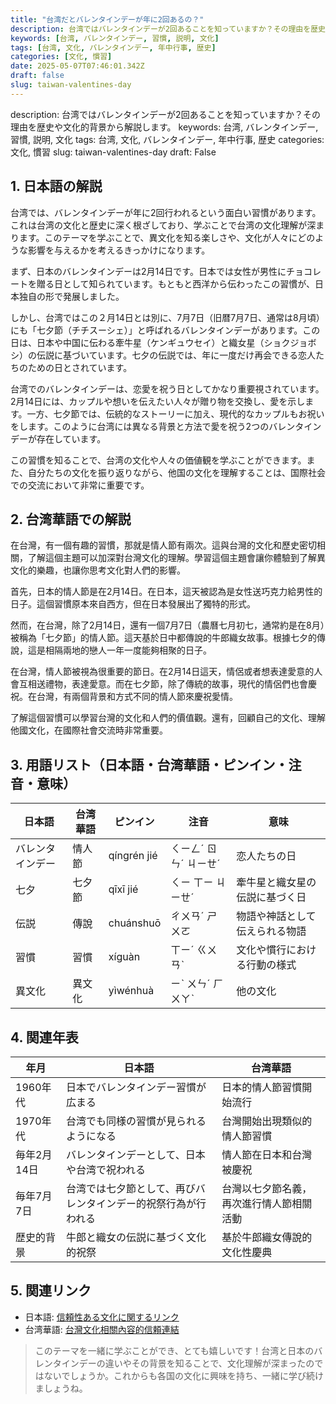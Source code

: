 ```yaml
---
title: "台湾だとバレンタインデーが年に2回あるの？"
description: 台湾ではバレンタインデーが2回あることを知っていますか？その理由を歴史や文化的背景から解説します。
keywords: [台湾, バレンタインデー, 習慣, 説明, 文化]
tags: [台湾, 文化, バレンタインデー, 年中行事, 歴史]
categories: [文化, 慣習]
date: 2025-05-07T07:46:01.342Z
draft: false
slug: taiwan-valentines-day
---
```


description: 台湾ではバレンタインデーが2回あることを知っていますか？その理由を歴史や文化的背景から解説します。
keywords: 台湾, バレンタインデー, 習慣, 説明, 文化
tags: 台湾, 文化, バレンタインデー, 年中行事, 歴史
categories: 文化, 慣習
slug: taiwan-valentines-day
draft: False

## 1. 日本語の解説

台湾では、バレンタインデーが年に2回行われるという面白い習慣があります。これは台湾の文化と歴史に深く根ざしており、学ぶことで台湾の文化理解が深まります。このテーマを学ぶことで、異文化を知る楽しさや、文化が人々にどのような影響を与えるかを考えるきっかけになります。

まず、日本のバレンタインデーは2月14日です。日本では女性が男性にチョコレートを贈る日として知られています。もともと西洋から伝わったこの習慣が、日本独自の形で発展しました。

しかし、台湾ではこの２月14日とは別に、7月7日（旧暦7月7日、通常は8月頃）にも「七夕節（チチスーシェ）」と呼ばれるバレンタインデーがあります。この日は、日本や中国に伝わる牽牛星（ケンギュウセイ）と織女星（ショクジョボシ）の伝説に基づいています。七夕の伝説では、年に一度だけ再会できる恋人たちのための日とされています。

台湾でのバレンタインデーは、恋愛を祝う日としてかなり重要視されています。2月14日には、カップルや想いを伝えたい人々が贈り物を交換し、愛を示します。一方、七夕節では、伝統的なストーリーに加え、現代的なカップルもお祝いをします。このように台湾には異なる背景と方法で愛を祝う2つのバレンタインデーが存在しています。

この習慣を知ることで、台湾の文化や人々の価値観を学ぶことができます。また、自分たちの文化を振り返りながら、他国の文化を理解することは、国際社会での交流において非常に重要です。

## 2. 台湾華語での解説

在台灣，有一個有趣的習慣，那就是情人節有兩次。這與台灣的文化和歷史密切相關，了解這個主題可以加深對台灣文化的理解。學習這個主題會讓你體驗到了解異文化的樂趣，也讓你思考文化對人們的影響。

首先，日本的情人節是在2月14日。在日本，這天被認為是女性送巧克力給男性的日子。這個習慣原本來自西方，但在日本發展出了獨特的形式。

然而，在台灣，除了2月14日，還有一個7月7日（農曆七月初七，通常約是在8月）被稱為「七夕節」的情人節。這天基於日中都傳說的牛郎織女故事。根據七夕的傳說，這是相隔兩地的戀人一年一度能夠相聚的日子。

在台灣，情人節被視為很重要的節日。在2月14日這天，情侶或者想表達愛意的人會互相送禮物，表達愛意。而在七夕節，除了傳統的故事，現代的情侶們也會慶祝。在台灣，有兩個背景和方式不同的情人節來慶祝愛情。

了解這個習慣可以學習台灣的文化和人們的價值觀。還有，回顧自己的文化、理解他國文化，在國際社會交流時非常重要。

## 3. 用語リスト（日本語・台湾華語・ピンイン・注音・意味）

| 日本語     | 台湾華語       | ピンイン       | 注音      | 意味                           |
|------------|----------------|----------------|----------|------------------------------|
| バレンタインデー | 情人節       | qíngrén jié    | ㄑㄧㄥˊ ㄖㄣˊ ㄐㄧㄝˊ | 恋人たちの日                     |
| 七夕       | 七夕節         | qīxī jié       | ㄑㄧ ㄒㄧ ㄐㄧㄝˊ  | 牽牛星と織女星の伝説に基づく日       |
| 伝説       | 傳說           | chuánshuō     | ㄔㄨㄢˊ ㄕㄨㄛ     | 物語や神話として伝えられる物語   |
| 習慣       | 習慣           | xíguàn         | ㄒㄧˊ ㄍㄨㄢˋ     | 文化や慣行における行動の様式 |
| 異文化     | 異文化         | yìwénhuà      | ㄧˋ ㄨㄣˊ ㄏㄨㄚˋ | 他の文化                       |

## 4. 関連年表

| 年月      | 日本語                                       | 台湾華語                                       |
|-----------|--------------------------------------------|--------------------------------------------|
| 1960年代  | 日本でバレンタインデー習慣が広まる                      | 日本的情人節習慣開始流行                    |
| 1970年代  | 台湾でも同様の習慣が見られるようになる                     | 台灣開始出現類似的情人節習慣                |
| 毎年2月14日| バレンタインデーとして、日本や台湾で祝われる               | 情人節在日本和台灣被慶祝                    |
| 毎年7月7日 | 台湾では七夕節として、再びバレンタインデー的祝祭行為が行われる | 台灣以七夕節名義，再次進行情人節相關活動    |
| 歴史的背景 | 牛郎と織女の伝説に基づく文化的祝祭                        | 基於牛郎織女傳說的文化性慶典                 |

## 5. 関連リンク  

- 日本語: [信頼性ある文化に関するリンク](https://www.japan.travel/ja/jp/ukokuseikatsu/culture)
- 台湾華語: [台灣文化相關內容的信頼連結](https://www.taiwan.net.tw/m1.aspx?sNo=0012555)

> このテーマを一緒に学ぶことができ、とても嬉しいです！台湾と日本のバレンタインデーの違いやその背景を知ることで、文化理解が深まったのではないでしょうか。これからも各国の文化に興味を持ち、一緒に学び続けましょうね。
